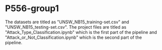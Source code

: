 # P556-group1

The datasets are titled as "UNSW_NB15_training-set.csv" and "UNSW_NB15_testing-set.csv".
The project files are titled as "Attack_Type_Classification.ipynb" which is the first part of the pipeline and "Attack_or_Not_Classification.ipynb" which is the second part of the pipeline. 
